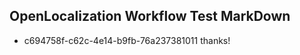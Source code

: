 ## OpenLocalization Workflow Test MarkDown
* c694758f-c62c-4e14-b9fb-76a237381011 
thanks!<!--HONumber=Mar16_HO2-->

